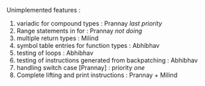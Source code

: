 Unimplemented features : 

1. variadic for compound types : Prannay *last priority*
2. Range statements in for : Prannay *not doing*
3. multiple return types : Milind
4. symbol table entries for function types : Abhibhav
5. testing of loops : Abhibhav
6. testing of instructions generated from backpatching : Abhibhav
7. handling switch case [Prannay] : priority *one*
8. Complete lifting and print instructions : Prannay + Milind
